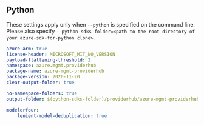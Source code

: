 ## Python

These settings apply only when `--python` is specified on the command line.
Please also specify `--python-sdks-folder=<path to the root directory of your azure-sdk-for-python clone>`.

```yaml $(python)
azure-arm: true
license-header: MICROSOFT_MIT_NO_VERSION
payload-flattening-threshold: 2
namespace: azure.mgmt.providerhub
package-name: azure-mgmt-providerhub
package-version: 2020-11-20
clear-output-folder: true
```

``` yaml $(python)
no-namespace-folders: true
output-folder: $(python-sdks-folder)/providerhub/azure-mgmt-providerhub/azure/mgmt/providerhub
```

``` yaml $(python)
modelerfour:
    lenient-model-deduplication: true
```

